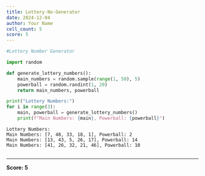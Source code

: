 ```yaml
---
title: Lottery-No-Generator
date: 2024-12-04
author: Your Name
cell_count: 5
score: 5
---
```


```python
#Lottery Number Generator
```


```python
import random
```


```python
def generate_lottery_numbers():
    main_numbers = random.sample(range(1, 50), 5)
    powerball = random.randint(1, 20)
    return main_numbers, powerball
```


```python
print("Lottery Numbers:")
for i in range(3):
    main, powerball = generate_lottery_numbers()
    print(f"Main Numbers: {main}, Powerball: {powerball}")

```

    Lottery Numbers:
    Main Numbers: [7, 48, 33, 18, 1], Powerball: 2
    Main Numbers: [13, 43, 5, 26, 17], Powerball: 14
    Main Numbers: [41, 26, 32, 21, 46], Powerball: 10



```python

```


---
**Score: 5**
